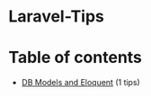# Laravel-Tips
# Table of contents

*  [DB Models and Eloquent]([https://github.com/DiveshR/Laravel-Tips/blob/main/DB-Models-and-Eloquent.md) (1 tips)

